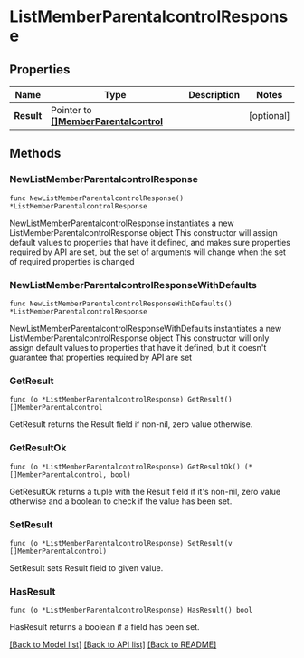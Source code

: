 # ListMemberParentalcontrolResponse

## Properties

Name | Type | Description | Notes
------------ | ------------- | ------------- | -------------
**Result** | Pointer to [**[]MemberParentalcontrol**](MemberParentalcontrol.md) |  | [optional] 

## Methods

### NewListMemberParentalcontrolResponse

`func NewListMemberParentalcontrolResponse() *ListMemberParentalcontrolResponse`

NewListMemberParentalcontrolResponse instantiates a new ListMemberParentalcontrolResponse object
This constructor will assign default values to properties that have it defined,
and makes sure properties required by API are set, but the set of arguments
will change when the set of required properties is changed

### NewListMemberParentalcontrolResponseWithDefaults

`func NewListMemberParentalcontrolResponseWithDefaults() *ListMemberParentalcontrolResponse`

NewListMemberParentalcontrolResponseWithDefaults instantiates a new ListMemberParentalcontrolResponse object
This constructor will only assign default values to properties that have it defined,
but it doesn't guarantee that properties required by API are set

### GetResult

`func (o *ListMemberParentalcontrolResponse) GetResult() []MemberParentalcontrol`

GetResult returns the Result field if non-nil, zero value otherwise.

### GetResultOk

`func (o *ListMemberParentalcontrolResponse) GetResultOk() (*[]MemberParentalcontrol, bool)`

GetResultOk returns a tuple with the Result field if it's non-nil, zero value otherwise
and a boolean to check if the value has been set.

### SetResult

`func (o *ListMemberParentalcontrolResponse) SetResult(v []MemberParentalcontrol)`

SetResult sets Result field to given value.

### HasResult

`func (o *ListMemberParentalcontrolResponse) HasResult() bool`

HasResult returns a boolean if a field has been set.


[[Back to Model list]](../README.md#documentation-for-models) [[Back to API list]](../README.md#documentation-for-api-endpoints) [[Back to README]](../README.md)


